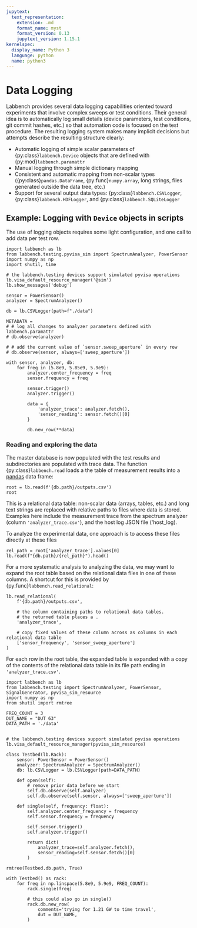 ```yaml
---
jupytext:
  text_representation:
    extension: .md
    format_name: myst
    format_version: 0.13
    jupytext_version: 1.15.1
kernelspec:
  display_name: Python 3
  language: python
  name: python3
---
```


# Data Logging
Labbench provides several data logging capabilities oriented toward experiments that involve complex sweeps or test conditions. Their general idea is to automatically log small details (device parameters, test conditions, git commit hashes, etc.) so that automation code is focused on the test procedure. The resulting logging system makes many implicit decisions but attempts describe the resulting structure clearly:
* Automatic logging of simple scalar parameters of {py:class}`labbench.Device` objects that are defined with {py:mod}`labbench.paramattr`
* Manual logging through simple dictionary mapping
* Consistent and automatic mapping from non-scalar types ({py:class}`pandas.DataFrame`, {py:func}`numpy.array`, long strings, files generated outside the data tree, etc.)
* Support for several output data types: {py:class}`labbench.CSVLogger`, {py:class}`labbench.HDFLogger`, and {py:class}`labbench.SQLiteLogger`

## Example: Logging with `Device` objects in scripts
The use of logging objects requires some light configuration, and one call to add data per test row.

```{code-cell} ipython3
import labbench as lb
from labbench.testing.pyvisa_sim import SpectrumAnalyzer, PowerSensor
import numpy as np
import shutil, time

# the labbench.testing devices support simulated pyvisa operations
lb.visa_default_resource_manager('@sim')
lb.show_messages('debug')

sensor = PowerSensor()
analyzer = SpectrumAnalyzer()

db = lb.CSVLogger(path=f"./data")

METADATA = 
# # log all changes to analyzer parameters defined with labbench.paramattr
# db.observe(analyzer)

# # add the current value of `sensor.sweep_aperture` in every row
# db.observe(sensor, always=['sweep_aperture'])

with sensor, analyzer, db:
    for freq in (5.8e9, 5.85e9, 5.9e9):
        analyzer.center_frequency = freq
        sensor.frequency = freq

        sensor.trigger()
        analyzer.trigger()

        data = {
            'analyzer_trace': analyzer.fetch(),
            'sensor_reading': sensor.fetch()[0]
        }

        db.new_row(**data)
```

### Reading and exploring the data
The master database is now populated with the test results and subdirectories are populated with trace data. The function {py:class}`labbench.read` loads a the table of measurement results into a [pandas](http://pandas.pydata.org/pandas-docs/stable/) data frame:

```{code-cell} ipython3
root = lb.read(f'{db.path}/outputs.csv')
root
```

This is a relational data table: non-scalar data (arrays, tables, etc.) and long text strings are replaced with relative paths to files where data is stored. Examples here include the measurement trace from the spectrum analyzer (column `'analyzer_trace.csv'`), and the host log JSON file ('host_log).

To analyze the experimental data, one approach is to access these files directly at these files

```{code-cell} ipython3
rel_path = root['analyzer_trace'].values[0]
lb.read(f"{db.path}/{rel_path}").head()
```

For a more systematic analysis to analyzing the data, we may want to expand the root table based on the relational data files in one of these columns. A shortcut for this is provided by {py:func}`labbench.read_relational`:

```{code-cell} ipython3
lb.read_relational(
    f'{db.path}/outputs.csv',

    # the column containing paths to relational data tables.
    # the returned table places a .
    'analyzer_trace',

    # copy fixed values of these column across as columns in each relational data table
    ['sensor_frequency', 'sensor_sweep_aperture']
)
```

For each row in the root table, the expanded table is expanded with a copy of the contents of the relational data table in its file path ending in `'analyzer_trace.csv'`.

```{code-cell} ipython3
import labbench as lb
from labbench.testing import SpectrumAnalyzer, PowerSensor, SignalGenerator, pyvisa_sim_resource
import numpy as np
from shutil import rmtree

FREQ_COUNT = 3
DUT_NAME = "DUT 63"
DATA_PATH = './data'


# the labbench.testing devices support simulated pyvisa operations
lb.visa_default_resource_manager(pyvisa_sim_resource)

class Testbed(lb.Rack):
    sensor: PowerSensor = PowerSensor()
    analyzer: SpectrumAnalyzer = SpectrumAnalyzer()
    db: lb.CSVLogger = lb.CSVLogger(path=DATA_PATH)

    def open(self):
        # remove prior data before we start
        self.db.observe(self.analyzer)
        self.db.observe(self.sensor, always=['sweep_aperture'])

    def single(self, frequency: float):
        self.analyzer.center_frequency = frequency
        self.sensor.frequency = frequency

        self.sensor.trigger()
        self.analyzer.trigger()

        return dict(
            analyzer_trace=self.analyzer.fetch(),
            sensor_reading=self.sensor.fetch()[0]
        )

rmtree(Testbed.db.path, True)

with Testbed() as rack:
    for freq in np.linspace(5.8e9, 5.9e9, FREQ_COUNT):
        rack.single(freq)

        # this could also go in single()
        rack.db.new_row(
            comments='trying for 1.21 GW to time travel',
            dut = DUT_NAME,
        )
```
